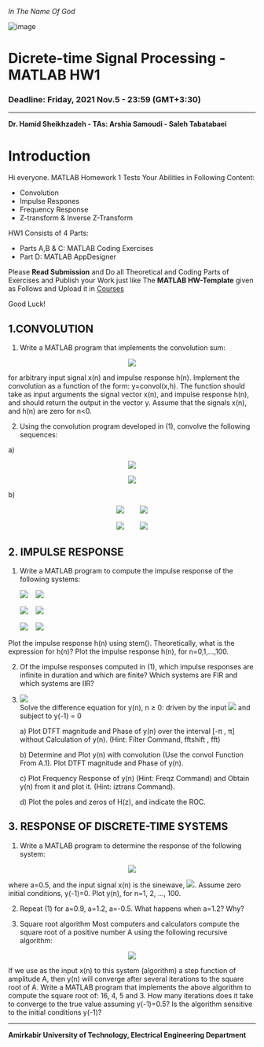 *In The Name Of God*

![image](https://user-images.githubusercontent.com/47852354/138564509-b5dffb4e-f48b-4db5-b8a4-1385ef2b22c8.png)
# Dicrete-time Signal Processing - MATLAB HW1
### Deadline: Friday, 2021 Nov.5 - 23:59 (GMT+3:30)
---
**Dr. Hamid Sheikhzadeh - TAs: Arshia Samoudi - Saleh Tabatabaei**


# Introduction
Hi everyone.
MATLAB Homework 1 Tests Your Abilities in Following Content:
- Convolution
- Impulse Respones
- Frequency Response
- Z-transform & Inverse Z-Transform

HW1 Consists of 4 Parts:
- Parts A,B & C: MATLAB Coding Exercises
- Part D: MATLAB AppDesigner

Please **Read Submission** and Do all Theoretical and Coding Parts of Exercises and Publish your Work just like The **MATLAB HW-Template** given as Follows and Upload it in [Courses](https://courses.aut.ac.ir/)

Good Luck!

## 1.CONVOLUTION
1. Write a MATLAB program that implements the convolution sum:

<p align="center">
  <img src="https://render.githubusercontent.com/render/math?math=y\left(n\right)=\sum_{k=-\infty}^{\infty}x\left(k\right)h\left(n-k\right)">
</p>

for arbitrary input signal x(n) and impulse response h(n). Implement the convolution as a function of the form: y=convol(x,h). The function should take as input 		arguments the signal vector x(n), and impulse response h(n), and should return the output in the vector y. Assume that the signals x(n), and h(n) are zero for n<0.


2. Using the convolution program developed in (1), convolve the following sequences:


a)<p align="center">
  <img src="https://render.githubusercontent.com/render/math?math=x_1\left(n\right)=\left[1,1,1,1,1\right]">
</p>

<p align="center">
  <img src="https://render.githubusercontent.com/render/math?math=x_2\left(n\right)=\left[1,1,1,1,1,1,1\right]">
</p>

b)<p align="center">
  <img src="https://render.githubusercontent.com/render/math?math=x_1\left(n\right)={0.5}^n">&nbsp;&nbsp;&nbsp;&nbsp;&nbsp;&nbsp;&nbsp;&nbsp;<img src="https://render.githubusercontent.com/render/math?math=0\le n\le100">
</p>

<p align="center">
  <img src="https://render.githubusercontent.com/render/math?math=x_2\left(n\right)={0.9}^n">&nbsp;&nbsp;&nbsp;&nbsp;&nbsp;&nbsp;&nbsp;&nbsp;<img src="https://render.githubusercontent.com/render/math?math=0\le n\le100">
</p>

## 2. IMPULSE RESPONSE
1. Write a MATLAB program to compute the impulse response of the following systems:

	<img src="https://render.githubusercontent.com/render/math?math=a)">&nbsp;&nbsp;&nbsp;&nbsp;<img src="https://render.githubusercontent.com/render/math?math=y\left(n\right)=4.5x\left(n\right)%2B0.8y\left(n-1\right)">
   
	<img src="https://render.githubusercontent.com/render/math?math=b)">&nbsp;&nbsp;&nbsp;&nbsp;<img src="https://render.githubusercontent.com/render/math?math=y\left(n\right)=x\left(n\ -\ 1\right)%2B0.2y\left(n\ -\ 1\right)%2B0.15y\left(n\ -\ 2\right)%2B1.7x\left(n\ -\ 2\right)">

	<img src="https://render.githubusercontent.com/render/math?math=c)">&nbsp;&nbsp;&nbsp;&nbsp;<img src="https://render.githubusercontent.com/render/math?math=y\left(n\right)=4.5x\left(n\right)%2B2.3x\left(n-2\right)%2B4x\left(n-4\right)">
   
   
Plot the impulse response h(n) using stem(). Theoretically, what is the expression for h(n)? Plot the impulse response h(n), for n=0,1,…,100.

2. Of the impulse responses computed in (1), which impulse responses are infinite in
duration and which are finite? Which systems are FIR and which systems are IIR?


3. <img src="https://render.githubusercontent.com/render/math?math={\color{Red} Only for B1.b!!!}"><br> Solve the difference equation for y(n), n ≥ 0: driven by the input <img src="https://render.githubusercontent.com/render/math?math=x\left(n\right)=\left(\frac{1}{2}\right)^nu\left[n\right]"> and subject to y(-1) = 0

	a) Plot DTFT magnitude and Phase of y(n) over the interval [-π , π] without Calculation of y(n). (Hint: Filter Command, fftshift , fft)

	b) Determine and Plot y(n) with convolution (Use the convol Function From A.1). Plot DTFT magnitude and Phase of y(n).

	c) Plot Frequency Response of y(n) (Hint: Freqz Command) and Obtain y(n) from it and plot it. (Hint: iztrans Command).

	d) Plot the poles and zeros of H(z), and indicate the ROC.
	
## 3. RESPONSE OF DISCRETE-TIME SYSTEMS	
	
1. Write a MATLAB program to determine the response of the following system:

<p align="center">
  <img src="https://render.githubusercontent.com/render/math?math=y\left(n\right)=4.5x\left(n\right)%2Bay\left(n-1\right)">
</p>



where a=0.5, and the input signal x(n) is the sinewave, <img src="https://render.githubusercontent.com/render/math?math=x\left(n\right)=3sin\left(2\ \pi\ 0.2n\right)">. Assume zero initial conditions, y(-1)=0.
 Plot y(n), for n=1, 2, …, 100.

2. Repeat (1) for a=0.9, a=1.2, a=-0.5. What happens when a=1.2? Why?

3. Square root algorithm
Most computers and calculators compute the square root of a positive number A using the following recursive algorithm:

<p align="center">
  <img src="https://render.githubusercontent.com/render/math?math=y\left(n\right)=\frac{1}{2}\left[y\left(n-1\right)%2B\frac{x\left(n\right)}{y\left(n-1\right)}\right]">
</p>

If we use as the input x(n) to this system (algorithm) a step function of amplitude A,
then y(n) will converge after several iterations to the square root of A.
Write a MATLAB program that implements the above algorithm to compute the
square root of: 16, 4, 5 and 3. How many iterations does it take to converge to the true
value assuming y(-1)=0.5? Is the algorithm sensitive to the initial conditions y(-1)?


----
**Amirkabir University of Technology, Electrical Engineering Department**















